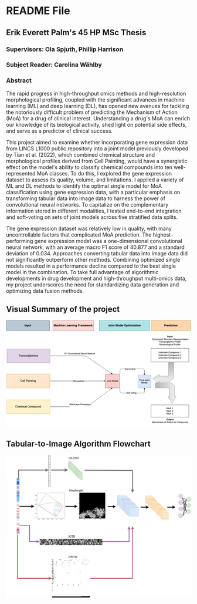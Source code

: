 # README File
## Erik Everett Palm's 45 HP MSc Thesis
### Supervisors: Ola Spjuth, Phillip Harrison
### Subject Reader: Carolina Wählby
### Abstract
The rapid progress in high-throughput omics methods and high-resolution morphological profiling, coupled with the significant advances in machine learning (ML) and deep learning (DL), has opened new avenues for tackling the notoriously difficult problem of predicting the Mechanism of Action (MoA) for a drug of clinical interest. Understanding a drug's MoA can enrich our knowledge of its biological activity, shed light on potential side effects, and serve as a predictor of clinical success.

This project aimed to examine whether incorporating gene expression data from LINCS L1000 public repository into a joint model previously developed by Tian et al. (2022), which combined chemical structure and morphological profiles derived from Cell Painting, would have a synergistic effect on the model's ability to classify chemical compounds into ten well-represented MoA classes. To do this, I explored the gene expression dataset to assess its quality, volume, and limitations. I applied a variety of ML and DL methods to identify the optimal single model for MoA classification using gene expression data, with a particular emphasis on transforming tabular data into image data to harness the power of convolutional neural networks. To capitalize on the complementary information stored in different modalities, I tested end-to-end integration and soft-voting on sets of joint models across five stratified data splits.

The gene expression dataset was relatively low in quality, with many uncontrollable factors that complicated MoA prediction. The highest-performing gene expression model was a one-dimensional convolutional neural network, with an average macro F1 score of 40.877 and a standard deviation of 0.034. Approaches converting tabular data into image data did not significantly outperform other methods. Combining optimized single models resulted in a performance decline compared to the best single model in the combination. To take full advantage of algorithmic developments in drug development and high-throughput multi-omics data, my project underscores the need for standardizing data generation and optimizing data fusion methods.

## Visual Summary of the project
![Visual Summary of the project](Algorithm_Rep-Page-2.drawio.png)

## Tabular-to-Image Algorithm Flowchart
![Data_Transformation_Visualization](Tabular_Image_to_Data-For_Presentation.drawio.png)